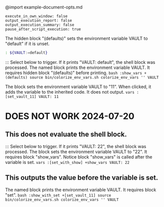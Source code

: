 @import example-document-opts.md
```opts :(document_opts)
execute_in_own_window: false
output_execution_report: false
output_execution_summary: false
pause_after_script_execution: true
```
The hidden block "(defaults)" sets the environment variable VAULT to "default" if it is unset.
```bash :(defaults)
: ${VAULT:=default}
```

::: Select below to trigger. If it prints "VAULT: default", the shell block was processed.
The named block prints the environment variable VAULT. It requires hidden block "(defaults)" before printing.
    ```bash :show_vars +(defaults)
    source bin/colorize_env_vars.sh
    colorize_env_vars '' VAULT
    ```

The block sets the environment variable VAULT to "11".
When clicked, it adds the variable to the inherited code. It does not output.
    ```vars :[set_vault_11]
    VAULT: 11
    ```

# DOES NOT WORK 2024-07-20
## This does not evaluate the shell block.
::: Select below to trigger. If it prints "VAULT: 22", the shell block was processed.
The block sets the environment variable VAULT to "22". It requires block "show_vars". Notice block "show_vars" is called after the variable is set.
    ```vars :[set_with_show] +show_vars
    VAULT: 22
    ```

## This outputs the value before the variable is set.
The named block prints the environment variable VAULT. It requires block "set".
    ```bash :show_with_set +[set_vault_11]
    source bin/colorize_env_vars.sh
    colorize_env_vars '' VAULT
    ```
